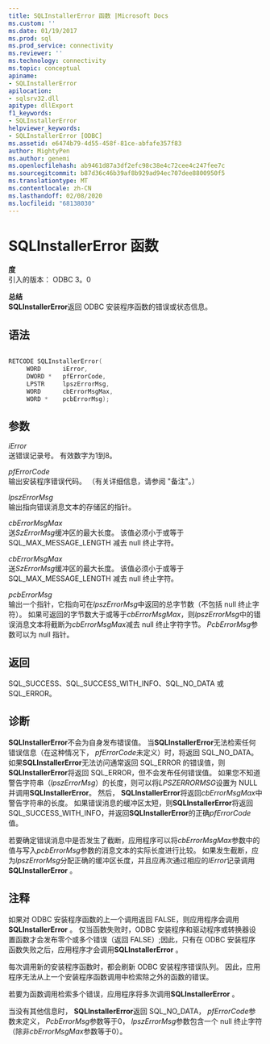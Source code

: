 ```yaml
---
title: SQLInstallerError 函数 |Microsoft Docs
ms.custom: ''
ms.date: 01/19/2017
ms.prod: sql
ms.prod_service: connectivity
ms.reviewer: ''
ms.technology: connectivity
ms.topic: conceptual
apiname:
- SQLInstallerError
apilocation:
- sqlsrv32.dll
apitype: dllExport
f1_keywords:
- SQLInstallerError
helpviewer_keywords:
- SQLInstallerError [ODBC]
ms.assetid: e6474b79-4d55-458f-81ce-abfafe357f83
author: MightyPen
ms.author: genemi
ms.openlocfilehash: ab9461d87a3df2efc98c38e4c72cee4c247fee7c
ms.sourcegitcommit: b87d36c46b39af8b929ad94ec707dee8800950f5
ms.translationtype: MT
ms.contentlocale: zh-CN
ms.lasthandoff: 02/08/2020
ms.locfileid: "68138030"
---
```

# <a name="sqlinstallererror-function"></a>SQLInstallerError 函数
**度**  
 引入的版本： ODBC 3。0  
  
 **总结**  
 **SQLInstallerError**返回 ODBC 安装程序函数的错误或状态信息。  
  
## <a name="syntax"></a>语法  
  
```cpp  
  
RETCODE SQLInstallerError(  
     WORD      iError,  
     DWORD *   pfErrorCode,  
     LPSTR     lpszErrorMsg,  
     WORD      cbErrorMsgMax,  
     WORD *    pcbErrorMsg);  
```  
  
## <a name="arguments"></a>参数  
 *iError*  
 送错误记录号。 有效数字为1到8。  
  
 *pfErrorCode*  
 输出安装程序错误代码。 （有关详细信息，请参阅 "备注"。）  
  
 *lpszErrorMsg*  
 输出指向错误消息文本的存储区的指针。  
  
 *cbErrorMsgMax*  
 送*SzErrorMsg*缓冲区的最大长度。 该值必须小于或等于 SQL_MAX_MESSAGE_LENGTH 减去 null 终止字符。  
  
 *cbErrorMsgMax*  
 送*SzErrorMsg*缓冲区的最大长度。 该值必须小于或等于 SQL_MAX_MESSAGE_LENGTH 减去 null 终止字符。  
  
 *pcbErrorMsg*  
 输出一个指针，它指向可在*lpszErrorMsg*中返回的总字节数（不包括 null 终止字符）。 如果可返回的字节数大于或等于*cbErrorMsgMax*，则*lpszErrorMsg*中的错误消息文本将截断为*cbErrorMsgMax*减去 null 终止字符字节。 *PcbErrorMsg*参数可以为 null 指针。  
  
## <a name="returns"></a>返回  
 SQL_SUCCESS、SQL_SUCCESS_WITH_INFO、SQL_NO_DATA 或 SQL_ERROR。  
  
## <a name="diagnostics"></a>诊断  
 **SQLInstallerError**不会为自身发布错误值。 当**SQLInstallerError**无法检索任何错误信息（在这种情况下， *pfErrorCode*未定义）时，将返回 SQL_NO_DATA。 如果**SQLInstallerError**无法访问通常返回 SQL_ERROR 的错误值，则**SQLInstallerError**将返回 SQL_ERROR，但不会发布任何错误值。 如果您不知道警告字符串（*lpszErrorMsg*）的长度，则可以将*LPSZERRORMSG*设置为 NULL 并调用**SQLInstallerError**。 然后， **SQLInstallerError**将返回*cbErrorMsgMax*中警告字符串的长度。 如果错误消息的缓冲区太短，则**SQLInstallerError**将返回 SQL_SUCCESS_WITH_INFO，并返回**SQLInstallerError**的正确*pfErrorCode*值。  
  
 若要确定错误消息中是否发生了截断，应用程序可以将*cbErrorMsgMax*参数中的值与写入*pcbErrorMsg*参数的消息文本的实际长度进行比较。 如果发生截断，应为*lpszErrorMsg*分配正确的缓冲区长度，并且应再次通过相应的*IError*记录调用**SQLInstallerError** 。  
  
## <a name="comments"></a>注释  
 如果对 ODBC 安装程序函数的上一个调用返回 FALSE，则应用程序会调用**SQLInstallerError** 。 仅当函数失败时，ODBC 安装程序和驱动程序或转换器设置函数才会发布零个或多个错误（返回 FALSE）;因此，只有在 ODBC 安装程序函数失败之后，应用程序才会调用**SQLInstallerError** 。  
  
 每次调用新的安装程序函数时，都会刷新 ODBC 安装程序错误队列。 因此，应用程序无法从上一个安装程序函数调用中检索除之外的函数的错误。  
  
 若要为函数调用检索多个错误，应用程序将多次调用**SQLInstallerError** 。  
  
 当没有其他信息时， **SQLInstallerError**返回 SQL_NO_DATA， *pfErrorCode*参数未定义， *PcbErrorMsg*参数等于0， *lpszErrorMsg*参数包含一个 null 终止字符（除非*cbErrorMsgMax*参数等于0）。

